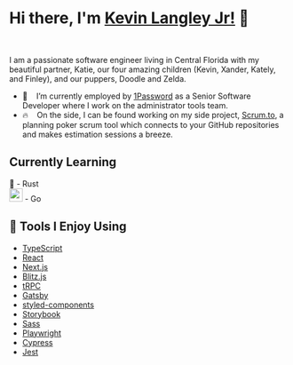 # **Hi there, I'm [Kevin Langley Jr!](https://kevinlangleyjr.dev) 👋**

<br />

I am a passionate software engineer living in Central Florida with my beautiful partner, Katie, our four amazing children (Kevin, Xander, Kately, and Finley), and our puppers, Doodle and Zelda.

- 💼 &nbsp;&nbsp; I’m currently employed by [1Password](https://1password.com) as a Senior Software Developer where I work on the administrator tools team.
- 🔥 &nbsp;&nbsp; On the side, I can be found working on my side project, [Scrum.to](https://app.scrum.to), a planning poker scrum tool which connects to your GitHub repositories and makes estimation sessions a breeze.

## Currently Learning
🦀 - Rust  
<img src="https://res.cloudinary.com/kevinlangleyjr-dev/image/upload/v1660004816/github-readme/gopher_qnleyy.svg" width="24" /> - Go

## 🔧 Tools I Enjoy Using

- [TypeScript](https://www.typescriptlang.org/)
- [React](https://reactjs.org/)
- [Next.js](https://nextjs.com/)
- [Blitz.js](https://blitzjs.com/)
- [tRPC](https://trpc.io/)
- [Gatsby](https://www.gatsbyjs.com/)
- [styled-components](https://styled-components.com/)
- [Storybook](https://storybook.js.org/)
- [Sass](https://sass-lang.com/)
- [Playwright](https://playwright.dev/)
- [Cypress](https://cypress.io/)
- [Jest](https://jestjs.io/)
